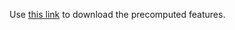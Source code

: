 Use [this link](https://mega.nz/#F!Z4Z3gAzb!KI48uGHJJza90DP7-Kz1kA) to download the precomputed features.
